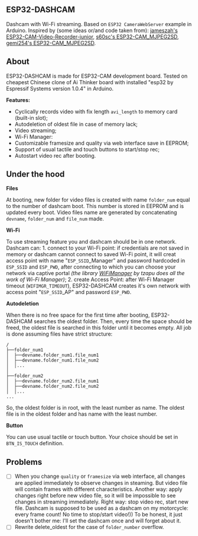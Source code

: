 ## ESP32-DASHCAM

Dashcam with Wi-Fi streaming.
Based on `ESP32 CameraWebServer` example in Arduino.
Inspired by (some ideas or/and code taken from):
	[jameszah's ESP32-CAM-Video-Recorder-junior](https://github.com/jameszah/ESP32-CAM-Video-Recorder-junior),
	[s60sc's ESP32-CAM_MJPEG2SD](https://github.com/s60sc/ESP32-CAM_MJPEG2SD),
	[gemi254's ESP32-CAM_MJPEG2SD](https://github.com/gemi254/ESP32-CAM_MJPEG2SD).

## About

ESP32-DASHCAM is made for ESP32-CAM development board. Tested on cheapest Chinese clone of Ai Thinker board with installed "esp32 by Espressif Systems version 1.0.4" in Arduino.

**Features:**
- Cyclically records video with fix length `avi_length` to memory card (built-in slot);
- Autodeletion of oldest file in case of memory lack;
- Video streaming;
- Wi-Fi Manager:
- Customizable framesize and quality via web interface save in EEPROM;
- Support of usual tactile and touch buttons to start/stop rec;
- Autostart video rec after booting.

## Under the hood

**Files**

At booting, new folder for video files is created with name `folder_num` equal to the number of dashcam boot.
This number is stored in EEPROM and is updated every boot.
Video files name are generated by concatenating `devname`, `folder_num` and `file_num` made.


**Wi-Fi**

To use streaming feature you and dashcam should be in one network.
Dashcam can:
	1. connect to your Wi-Fi point: if credentials are not saved in memory or dashcam cannot connect to saved Wi-Fi point, it will creat access point with name "`ESP_SSID`_Manager" and password hardcoded in `ESP_SSID` and `ESP_PWD`, after connecting to which you can choose your network via captive portal *(the library [WiFiManager](https://github.com/tzapu/WiFiManager) by tzapu does all the work of Wi-Fi Manager)*;
	2. create Access Point: after Wi-Fi Manager timeout (`WIFIMGR_TIMEOUT`), ESP32-DASHCAM creates it's own network with access point "`ESP_SSID`_AP" and password `ESP_PWD`.

**Autodeletion**

When there is no free space for the first time after booting, ESP32-DASHCAM searches the oldest folder.
Then, every time the space should be freed, the oldest file is searched in this folder until it becomes empty.
All job is done assuming files have strict structure:
```text
/
├──folder_num1
│  ├──devname.folder_num1.file_num1
│  ├──devname.folder_num1.file_num2
│  │...
│
├──folder_num2
│  ├──devname.folder_num2.file_num1
│  ├──devname.folder_num2.file_num2
│  │...
...
```
So, the oldest folder is in root, with the least number as name.
The oldest file is in the oldest folder and has name with the least number.

**Button**

You can use usual tactile or touch button. Your choice should be set in `BTN_IS_TOUCH` definition.


## Problems
- [ ] When you change `quality` or `framesize` via web interface, all changes are applied immediately to observe changes in steaming. But video file will contain frames with different characteristics.
Another way: apply changes right before new video file, so it will be impossible to see changes in streaming immediately.
Right way: stop video rec, start new file. Dashcam is supposed to be used as a dashcam on my motorcycle: every frame count! No time to stop/start video!)) To be honest, it just doesn't bother me: I'll set the dashcam once and will forget about it.
- [ ] Rewrite delete_oldest for the case of `folder_number` overflow.